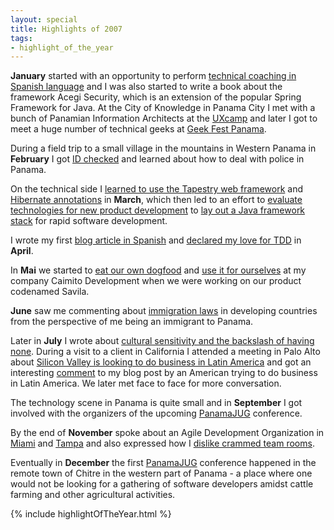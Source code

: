 ```yaml
---
layout: special
title: Highlights of 2007
tags:
- highlight_of_the_year
---
```

**January** started with an opportunity to perform [technical coaching in Spanish language](/2007/01/19/smart-brains-in-panama.html) and I was also started to write a book about the framework Acegi Security, which is an extension of the popular Spring Framework for Java. At the City of Knowledge in Panama City I met with a bunch of Panamian Information Architects at the [UXcamp](/2007/01/26/uxcamp-information-architects-in-panama.html) and later I got to meet a huge number of technical geeks at [Geek Fest Panama](/2007/02/01/presented-at-4th-geek-fest-panama.html).

During a field trip to a small village in the mountains in Western Panama in **February** I got [ID checked](/2007/02/26/road-trip-with-a-surprise-always-carry-your-passport.html) and learned about how to deal with police in Panama.

On the technical side I [learned to use the Tapestry web framework](/2007/03/04/tapestry-first-experiences.html) and [Hibernate annotations](/2007/03/09/starting-to-love-ejb3-hibernate-annotations.html) in **March**, which then led to an effort to [evaluate technologies for new product development](/2007/03/11/evaluating-technologies-for-new-product-development.html) to [lay out a Java framework stack](/2007/03/19/java-stack-for-all-purpose-development.html) for rapid software development.

I wrote my first [blog article in Spanish](/2007/04/14/java-o-php-para-desarrollar-una-aplicacion-web.html) and [declared my love for TDD](/2007/04/16/why-i-love-test-driven-development.html) in **April**.

In **Mai** we started to [eat our own dogfood](/2007/05/07/tasteful-food-for-developers.html) and [use it for ourselves](/2007/05/08/it-does-make-a-difference-whether-you-are-just-developing-or-using-it.html) at my company Caimito Development when we were working on our product codenamed Savila.

**June** saw me commenting about [immigration laws](/2007/06/08/developing-countries-and-immigration-laws.html) in developing countries from the perspective of me being an immigrant to Panama.

Later in **July** I wrote about [cultural sensitivity and the backslash of having none](/2007/07/12/comment-on-cultural-sensitivity-and-the-backlash-of-having-none.html). During a visit to a client in California I attended a meeting in Palo Alto about [Silicon Valley is looking to do business in Latin America](/2007/07/25/silicon-valley-is-looking-to-do-business-in-latin-america.html) and got an interesting [comment](/2007/08/14/re-silicon-valley-is-looking-to-do-business-in-latin-america.html) to my blog post by an American trying to do business in Latin America. We later met face to face for more conversation.

The technology scene in Panama is quite small and in **September** I got involved with the organizers of the upcoming [PanamaJUG](/2007/09/01/panama-jug-two-day-conference.html) conference.

By the end of **November** spoke about an Agile Development Organization in [Miami](/2007/11/22/an-agile-development-organization-in-miami-florida.html) and [Tampa](/2007/11/22/an-agile-development-organization-in-tampa-florida.html) and also expressed how I [dislike crammed team rooms](/2007/11/24/cram-the-team-into-a-small-space-or-let-them-think.html).

Eventually in **December** the first [PanamaJUG](/2007/12/15/panamajug-conference.html) conference happened in the remote town of Chitre in the western part of Panama - a place where one would not be looking for a gathering of software developers amidst cattle farming and other agricultural activities.

{% include highlightOfTheYear.html %}
